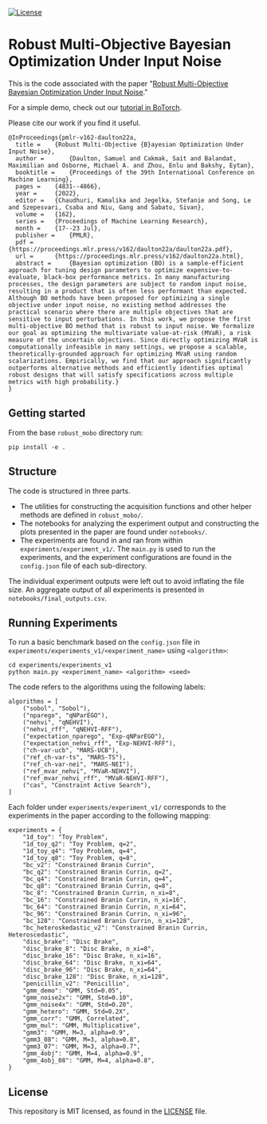 [![License](https://img.shields.io/badge/license-MIT-green.svg)](LICENSE)

# Robust Multi-Objective Bayesian Optimization Under Input Noise

This is the code associated with the paper "[Robust Multi-Objective Bayesian Optimization Under Input Noise](https://proceedings.mlr.press/v162/daulton22a.html)."

For a simple demo, check out our [tutorial in BoTorch](https://github.com/pytorch/botorch/blob/main/tutorials/robust_multi_objective_bo.ipynb).

Please cite our work if you find it useful.

    
    @InProceedings{pmlr-v162-daulton22a,
      title = 	 {Robust Multi-Objective {B}ayesian Optimization Under Input Noise},
      author =       {Daulton, Samuel and Cakmak, Sait and Balandat, Maximilian and Osborne, Michael A. and Zhou, Enlu and Bakshy, Eytan},
      booktitle = 	 {Proceedings of the 39th International Conference on Machine Learning},
      pages = 	 {4831--4866},
      year = 	 {2022},
      editor = 	 {Chaudhuri, Kamalika and Jegelka, Stefanie and Song, Le and Szepesvari, Csaba and Niu, Gang and Sabato, Sivan},
      volume = 	 {162},
      series = 	 {Proceedings of Machine Learning Research},
      month = 	 {17--23 Jul},
      publisher =    {PMLR},
      pdf = 	 {https://proceedings.mlr.press/v162/daulton22a/daulton22a.pdf},
      url = 	 {https://proceedings.mlr.press/v162/daulton22a.html},
      abstract = 	 {Bayesian optimization (BO) is a sample-efficient approach for tuning design parameters to optimize expensive-to-evaluate, black-box performance metrics. In many manufacturing processes, the design parameters are subject to random input noise, resulting in a product that is often less performant than expected. Although BO methods have been proposed for optimizing a single objective under input noise, no existing method addresses the practical scenario where there are multiple objectives that are sensitive to input perturbations. In this work, we propose the first multi-objective BO method that is robust to input noise. We formalize our goal as optimizing the multivariate value-at-risk (MVaR), a risk measure of the uncertain objectives. Since directly optimizing MVaR is computationally infeasible in many settings, we propose a scalable, theoretically-grounded approach for optimizing MVaR using random scalarizations. Empirically, we find that our approach significantly outperforms alternative methods and efficiently identifies optimal robust designs that will satisfy specifications across multiple metrics with high probability.}
    }


## Getting started

From the base `robust_mobo` directory run:

`pip install -e .`

## Structure

The code is structured in three parts.
- The utilities for constructing the acquisition functions and other helper methods are defined in `robust_mobo/`.
- The notebooks for analyzing the experiment output and constructing the plots presented in the paper are found under `notebooks/`.
- The experiments are found in and ran from within `experiments/experiment_v1/`. The `main.py` is used to run the experiments, and the experiment configurations are found in the `config.json` file of each sub-directory.

The individual experiment outputs were left out to avoid inflating the file size. An aggregate output of all experiments is presented in `notebooks/final_outputs.csv`.

## Running Experiments

To run a basic benchmark based on the `config.json` file in `experiments/experiments_v1/<experiment_name>` using `<algorithm>`:

```
cd experiments/experiments_v1
python main.py <experiment_name> <algorithm> <seed>
```

The code refers to the algorithms using the following labels:
```
algorithms = [
    ("sobol", "Sobol"),
    ("nparego", "qNParEGO"),
    ("nehvi", "qNEHVI"),
    ("nehvi_rff", "qNEHVI-RFF"),
    ("expectation_nparego", "Exp-qNParEGO"),
    ("expectation_nehvi_rff", "Exp-NEHVI-RFF"),
    ("ch-var-ucb", "MARS-UCB"),
    ("ref_ch-var-ts", "MARS-TS"),
    ("ref_ch-var-nei", "MARS-NEI"),
    ("ref_mvar_nehvi", "MVaR-NEHVI"),
    ("ref_mvar_nehvi_rff", "MVaR-NEHVI-RFF"),
    ("cas", "Constraint Active Search"),
]
```

Each folder under `experiments/experiment_v1/` corresponds to the experiments in the paper according to the following mapping:
```
experiments = {
    "1d_toy": "Toy Problem",
    "1d_toy_q2": "Toy Problem, q=2",
    "1d_toy_q4": "Toy Problem, q=4",
    "1d_toy_q8": "Toy Problem, q=8",
    "bc_v2": "Constrained Branin Currin",
    "bc_q2": "Constrained Branin Currin, q=2",
    "bc_q4": "Constrained Branin Currin, q=4",
    "bc_q8": "Constrained Branin Currin, q=8",
    "bc_8": "Constrained Branin Currin, n_xi=8",
    "bc_16": "Constrained Branin Currin, n_xi=16",
    "bc_64": "Constrained Branin Currin, n_xi=64",
    "bc_96": "Constrained Branin Currin, n_xi=96",
    "bc_128": "Constrained Branin Currin, n_xi=128",
    "bc_heteroskedastic_v2": "Constrained Branin Currin, Heteroscedastic",
    "disc_brake": "Disc Brake",
    "disc_brake_8": "Disc Brake, n_xi=8",
    "disc_brake_16": "Disc Brake, n_xi=16",
    "disc_brake_64": "Disc Brake, n_xi=64",
    "disc_brake_96": "Disc Brake, n_xi=64",
    "disc_brake_128": "Disc Brake, n_xi=128",
    "penicillin_v2": "Penicillin",
    "gmm_demo": "GMM, Std=0.05",
    "gmm_noise2x": "GMM, Std=0.10",
    "gmm_noise4x": "GMM, Std=0.20",
    "gmm_hetero": "GMM, Std=0.2X",
    "gmm_corr": "GMM, Correlated",
    "gmm_mul": "GMM, Multiplicative",
    "gmm3": "GMM, M=3, alpha=0.9",
    "gmm3_08": "GMM, M=3, alpha=0.8",
    "gmm3_07": "GMM, M=3, alpha=0.7",
    "gmm_4obj": "GMM, M=4, alpha=0.9",
    "gmm_4obj_08": "GMM, M=4, alpha=0.8",
}
```

## License
This repository is MIT licensed, as found in the [LICENSE](LICENSE) file.
